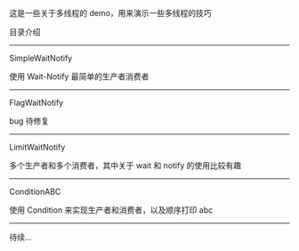这是一些关于多线程的 demo，用来演示一些多线程的技巧

目录介绍

---
SimpleWaitNotify 

使用 Wait-Notify 最简单的生产者消费者

---
FlagWaitNotify

bug 待修复

---
LimitWaitNotify

多个生产者和多个消费者，其中关于 wait 和 notify 的使用比较有趣

---
ConditionABC

使用 Condition 来实现生产者和消费者，以及顺序打印 abc

---

待续...